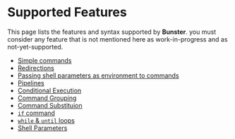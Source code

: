 # Supported Features
This page lists the features and syntax supported by **Bunster**. you must consider any feature that is not mentioned here
as work-in-progress and as not-yet-supported.


- [Simple commands](https://www.gnu.org/software/bash/manual/bash.html#Simple-Commands)
- [Redirections](https://www.gnu.org/software/bash/manual/bash.html#Redirections)
- [Passing shell parameters as environment to commands](https://www.gnu.org/software/bash/manual/bash.html#Environment)
- [Pipelines](https://www.gnu.org/software/bash/manual/bash.html#Pipelines)
- [Conditional Execution](https://www.gnu.org/software/bash/manual/bash.html#Lists)
- [Command Grouping](https://www.gnu.org/software/bash/manual/html_node/Command-Grouping.html)
- [Command Substituion](https://www.gnu.org/software/bash/manual/html_node/Command-Substitution.html)
- [`if` command](https://www.gnu.org/software/bash/manual/html_node/Conditional-Constructs.html#index-if)
- [`while` & `until` loops](https://www.gnu.org/software/bash/manual/bash.html#index-until)
- [Shell Parameters](https://www.gnu.org/software/bash/manual/html_node/Shell-Parameters.html)
